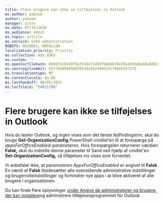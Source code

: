 ```yaml
---
title: Flere brugere kan ikke se tilføjelses in Outlook
ms.author: pebaum
author: pebaum
manager: scotv
ms.date: 07/16/2020
ms.audience: Admin
ms.topic: article
ms.service: o365-administration
ROBOTS: NOINDEX, NOFOLLOW
localization_priority: Priority
ms.collection: Adm_O365
ms.custom: ''
ms.openlocfilehash: 850df2cb349f9a751def3d59fb665670e70e493daba56a88821afcef9c48ffa8
ms.sourcegitcommit: b5f7da89a650d2915dc652449623c78be6247175
ms.translationtype: MT
ms.contentlocale: da-DK
ms.lasthandoff: 08/05/2021
ms.locfileid: "54011798"
---
```

# <a name="multiple-users-not-seeing-add-ins-in-outlook"></a>Flere brugere kan ikke se tilføjelses in Outlook

Hvis du tester Outlook, og ingen vises som det første fejlfindingstrin, skal du bruge **Get-OrganizationConfig** PowerShell-cmdlet'en til at forespørge på _appsForOfficeEnabled-parameteren._ Hvis forespørgslen returnerer værdien **Falsk,** skal du  indstille denne parameter til Sand ved hjælp af cmdlet'en **Set-OrganizationConfig,** så tilføjelses ins vises som forventet.

Vi anbefaler ikke, at _parameteren AppsForOfficeEnabled_ er angivet til **Falsk**. En værdi af **Falsk** tilsidesætter alle ovenstående administrative indstillinger og brugerrolleindstillinger og forhindrer nye apps i at blive aktiveret af alle brugere i organisationen.

Du kan finde flere oplysninger [under Angive de administratorer og brugere, der kan installere](https://docs.microsoft.com/exchange/clients-and-mobile-in-exchange-online/add-ins-for-outlook/specify-who-can-install-and-manage-add-ins#user-roles)og administrere tilføjelsesprogrammet for Outlook .